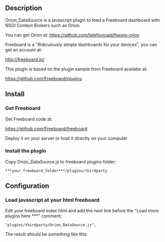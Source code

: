 Description
-----------
Orion_DataSource is a javascript plugin to feed a Freeboard dashboard with NSGI Context Brokers such as Orion.

You can get Orion at: https://github.com/telefonicaid/fiware-orion

Freeboard is a "Ridiculously simple dashboards for your devices", you can get an account at: 

http://freeboard.io/

This plugin is based on the plugin sample from Freeboard availabe at:

https://github.com/Freeboard/plugins


Install
-----

### Get Freeboard

Get Freeboard code at: 

https://github.com/Freeboard/freeboard

Deploy it on your server or host it directly on your computer


### Install the plugin

Copy Orion_DataSource.js to freeboard plugins folder:

	***your_freeboard_folder***/plugins/thirdparty


Configuration
-----

### Load javascript at your html freeboard
Edit your freeboard index.html and add the next line before the "Load more plugins here ***" comment:

	"plugins/thirdparty/Orion_DataSource.js",


The result should be something like this:
	<script type="text/javascript">

		head.js("js/freeboard+plugins.min.js",
			"plugins/thirdparty/Orion_Datasource.js",
			// *** Load more plugins here ***
Usage
-----
### Add new datasource
Load on the browser your freeboard index.html and click to add new datasource.

Choose "Orion Data Source" and give it a name.

###Configure Orion Data Source
You will have to indicate the next information:
* **Host**: the Host (IP:PORT) of your Orion service.
* **ThingProxy**: a CORS proxy needed if your Orion server does not have CORS enabled.
* **Fiware-Service**: your fiware-service name.
* **Type**: your entity type.
* **ID**: your entity ID.
* **Advanced**: (only advanced users) You can tick it if you know how is the NGSI JSON document and you want to access to extra information.
* **Refresh every**: It's the polling time.

![General ](https://raw.githubusercontent.com/telefonicaid/fiware-dataviz/freeboard-orion-plugin/FreeBoard-Orion-Plugin/img/Orion_DataSource.png "Orion_DataSource settings example")
